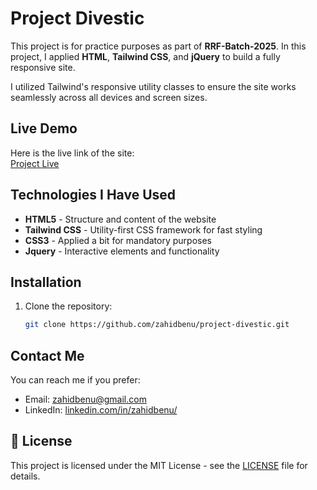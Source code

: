 # Project Divestic

This project is for practice purposes as part of **RRF-Batch-2025**. In this project, I applied **HTML**, **Tailwind CSS**, and **jQuery** to build a fully responsive site. 

I utilized Tailwind's responsive utility classes to ensure the site works seamlessly across all devices and screen sizes.

## Live Demo

Here is the live link of the site:  
[Project Live](https://zahidbenu.github.io/project-divestic/)

## Technologies I Have Used

- **HTML5** - Structure and content of the website
- **Tailwind CSS** - Utility-first CSS framework for fast styling
- **CSS3** - Applied a bit for mandatory purposes
- **Jquery** - Interactive elements and functionality

## Installation
1. Clone the repository:
   ```bash
   git clone https://github.com/zahidbenu/project-divestic.git

## Contact Me

You can reach me if you prefer:

- Email: [zahidbenu@gmail.com](mailto:zahidbenu@gmail.com)
- LinkedIn: [linkedin.com/in/zahidbenu/](https://www.linkedin.com/in/zahidbenu/)

## 📜 License

This project is licensed under the MIT License - see the [LICENSE](LICENSE) file for details.
